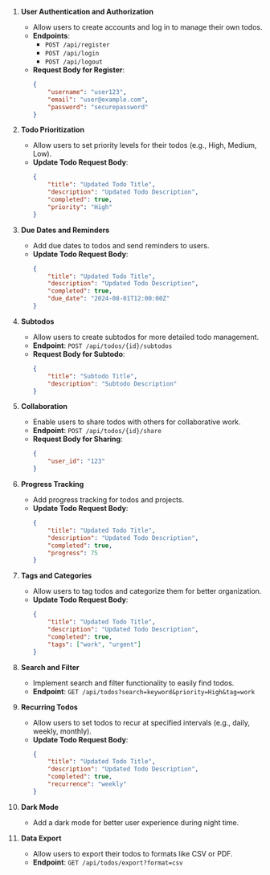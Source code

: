 1. **User Authentication and Authorization**

    - Allow users to create accounts and log in to manage their own todos.
    - **Endpoints**:
        - `POST /api/register`
        - `POST /api/login`
        - `POST /api/logout`
    - **Request Body for Register**:
        ```json
        {
            "username": "user123",
            "email": "user@example.com",
            "password": "securepassword"
        }
        ```

2. **Todo Prioritization**

    - Allow users to set priority levels for their todos (e.g., High, Medium, Low).
    - **Update Todo Request Body**:
        ```json
        {
            "title": "Updated Todo Title",
            "description": "Updated Todo Description",
            "completed": true,
            "priority": "High"
        }
        ```

3. **Due Dates and Reminders**

    - Add due dates to todos and send reminders to users.
    - **Update Todo Request Body**:
        ```json
        {
            "title": "Updated Todo Title",
            "description": "Updated Todo Description",
            "completed": true,
            "due_date": "2024-08-01T12:00:00Z"
        }
        ```

4. **Subtodos**

    - Allow users to create subtodos for more detailed todo management.
    - **Endpoint**: `POST /api/todos/{id}/subtodos`
    - **Request Body for Subtodo**:
        ```json
        {
            "title": "Subtodo Title",
            "description": "Subtodo Description"
        }
        ```

5. **Collaboration**

    - Enable users to share todos with others for collaborative work.
    - **Endpoint**: `POST /api/todos/{id}/share`
    - **Request Body for Sharing**:
        ```json
        {
            "user_id": "123"
        }
        ```

6. **Progress Tracking**

    - Add progress tracking for todos and projects.
    - **Update Todo Request Body**:
        ```json
        {
            "title": "Updated Todo Title",
            "description": "Updated Todo Description",
            "completed": true,
            "progress": 75
        }
        ```

7. **Tags and Categories**

    - Allow users to tag todos and categorize them for better organization.
    - **Update Todo Request Body**:
        ```json
        {
            "title": "Updated Todo Title",
            "description": "Updated Todo Description",
            "completed": true,
            "tags": ["work", "urgent"]
        }
        ```

8. **Search and Filter**

    - Implement search and filter functionality to easily find todos.
    - **Endpoint**: `GET /api/todos?search=keyword&priority=High&tag=work`

9. **Recurring Todos**

    - Allow users to set todos to recur at specified intervals (e.g., daily, weekly, monthly).
    - **Update Todo Request Body**:
        ```json
        {
            "title": "Updated Todo Title",
            "description": "Updated Todo Description",
            "completed": true,
            "recurrence": "weekly"
        }
        ```

10. **Dark Mode**

    - Add a dark mode for better user experience during night time.

11. **Data Export**
    - Allow users to export their todos to formats like CSV or PDF.
    - **Endpoint**: `GET /api/todos/export?format=csv`
